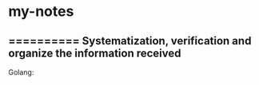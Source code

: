 # my-notes
==========
Systematization, verification and organize the information received
-------------------------------------------------------------------
Golang:

